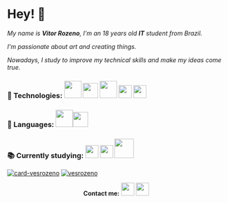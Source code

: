 # Hey! :wave:

_My name is **Vitor Rozeno**, I'm an 18 years old  **IT** student from Brazil._

_I'm passionate about art and creating things._ 

_Nowadays, I study to improve my technical skills and make my ideas come true._

### 🔧 Technologies: <img width = "40px" src="https://upload.wikimedia.org/wikipedia/commons/thumb/6/61/HTML5_logo_and_wordmark.svg/1200px-HTML5_logo_and_wordmark.svg.png"/>  <img width = "35px" src="https://logodownload.org/wp-content/uploads/2017/04/css-3-logo-1.png" />  <img width = "40px" src="https://getbootstrap.com.br/docs/4.1/assets/img/bootstrap-stack.png"/>  <img width = "30px" src="https://upload.wikimedia.org/wikipedia/commons/thumb/0/0c/Microsoft_Office_logo_%282013–2019%29.svg/864px-Microsoft_Office_logo_%282013–2019%29.svg.png" />   <img width = "30px" src="https://git-scm.com/images/logos/downloads/Git-Icon-1788C.png" />     

### 📃 Languages: <img width = "40px" src="https://cdn.iconscout.com/icon/free/png-512/c-programming-569564.png" /><img width = "35px" src="https://upload.wikimedia.org/wikipedia/commons/thumb/1/18/ISO_C%2B%2B_Logo.svg/1200px-ISO_C%2B%2B_Logo.svg.png" />  

### 📚 Currently studying:  <img width = "30px" src="https://upload.wikimedia.org/wikipedia/commons/thumb/0/06/Kotlin_Icon.svg/2048px-Kotlin_Icon.svg.png"/> <img width = "30px" src="https://seeklogo.com/images/C/c-sharp-c-logo-02F17714BA-seeklogo.com.png"/> <img width = "45px" src="https://upload.wikimedia.org/wikipedia/commons/thumb/2/27/PHP-logo.svg/2560px-PHP-logo.svg.png"/>

[![card-vesrozeno](https://github-readme-stats.vercel.app/api?username=vesrozeno&theme=tokyonight)](https://github.com/vesrozeno/)  [![vesrozeno](https://github-readme-stats.vercel.app/api/top-langs/?username=vesrozeno&hide=html&layout=compact&theme=tokyonight)](https://github.com/vesrozeno/)

<p align = "center"> <strong>Contact me:</strong>
    <a  href ="https://www.linkedin.com/in/vitor-rozeno/"><img width = "30px" src="https://expertdigital.net/wp-content/uploads/2018/11/linkedin-logo.png"/></a>  <a href="https://www.instagram.com/vesrozeno/"><img width = "30px" src="https://upload.wikimedia.org/wikipedia/commons/thumb/a/a5/Instagram_icon.png/2048px-Instagram_icon.png"/></a></p>

